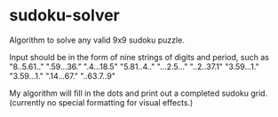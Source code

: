 # sudoku-solver
Algorithm to solve any valid 9x9 sudoku puzzle.

Input should be in the form of nine strings of digits and period, such as
"8..5.61.." ".59...36." ".4...18.5" "5.81..4.." "...2.5..." "..2..37.1" "3.59...1." "3.59...1." ".14...67." "..63.7..9"

My algorithm will fill in the dots and print out a completed sudoku grid. (currently no special formatting for visual effects.)
